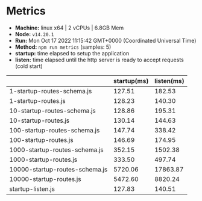 # Metrics
* __Machine:__ linux x64 | 2 vCPUs | 6.8GB Mem
* __Node:__ `v14.20.1`
* __Run:__ Mon Oct 17 2022 11:15:42 GMT+0000 (Coordinated Universal Time)
* __Method:__ `npm run metrics` (samples: 5)
* __startup:__ time elapsed to setup the application
* __listen:__ time elapsed until the http server is ready to accept requests (cold start)

| | startup(ms) | listen(ms) |
|-| -       | -      |
| 1-startup-routes-schema.js | 127.51 | 182.53 |
| 1-startup-routes.js | 128.23 | 140.30 |
| 10-startup-routes-schema.js | 128.86 | 195.31 |
| 10-startup-routes.js | 130.14 | 144.63 |
| 100-startup-routes-schema.js | 147.74 | 338.42 |
| 100-startup-routes.js | 146.69 | 174.95 |
| 1000-startup-routes-schema.js | 352.15 | 1502.38 |
| 1000-startup-routes.js | 333.50 | 497.74 |
| 10000-startup-routes-schema.js | 5720.06 | 17863.87 |
| 10000-startup-routes.js | 5472.60 | 8820.24 |
| startup-listen.js | 127.83 | 140.51 |
